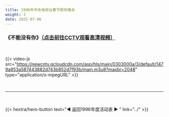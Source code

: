 ```yaml
---
title: 1996年中央电视台春节联欢晚会
weight: 3
date: 2025-07-06
---
```


### 《不能没有你》[（点击前往CCTV观看高清视频）](https://tv.cctv.com/2009/11/11/VIDE1355608250094813.shtml)

<br>

{{< video-js src="https://newcntv.qcloudcdn.com/asp/hls/main/0303000a/3/default/1479a953a587443882d743b852d7f93b/main.m3u8?maxbr=2048" type="application/x-mpegURL" >}}

<br>
<hr>
<br>

{{< hextra/hero-button text="◀ 返回1996年度活动表 ▶ " link="../" >}}